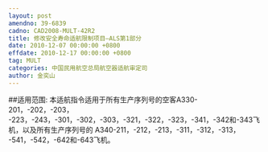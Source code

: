 ```yaml
---
layout: post
amendno: 39-6839
cadno: CAD2008-MULT-42R2
title: 修改安全寿命适航限制项目—ALS第1部分
date: 2010-12-07 00:00:00 +0800
effdate: 2010-12-17 00:00:00 +0800
tag: MULT
categories: 中国民用航空总局航空器适航审定司
author: 金奕山
---
```


##适用范围:
本适航指令适用于所有生产序列号的空客A330-201，-202，-203， -223，-243，-301，-302，-303，-321，-322，-323，-341，-342和-343飞机，以及所有生产序列号的 A340-211，-212，-213，-311，-312，-313， -541，-542，-642和-643飞机。

